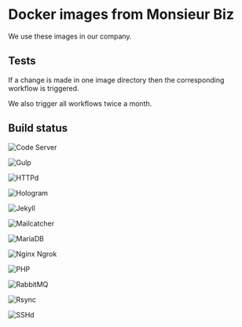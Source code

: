 # Docker images from Monsieur Biz

We use these images in our company.

## Tests

If a change is made in one image directory then the corresponding workflow is triggered.

We also trigger all workflows twice a month.

## Build status

![Code Server](https://github.com/monsieurbiz/docker/workflows/Code%20Server/badge.svg)

![Gulp](https://github.com/monsieurbiz/docker/workflows/Gulp/badge.svg)

![HTTPd](https://github.com/monsieurbiz/docker/workflows/HTTPd/badge.svg)

![Hologram](https://github.com/monsieurbiz/docker/workflows/Hologram/badge.svg)

![Jekyll](https://github.com/monsieurbiz/docker/workflows/Jekyll/badge.svg)

![Mailcatcher](https://github.com/monsieurbiz/docker/workflows/Mailcatcher/badge.svg)

![MariaDB](https://github.com/monsieurbiz/docker/workflows/MariaDB/badge.svg)

![Nginx Ngrok](https://github.com/monsieurbiz/docker/workflows/Nginx%20Ngrok/badge.svg)

![PHP](https://github.com/monsieurbiz/docker/workflows/PHP/badge.svg)

![RabbitMQ](https://github.com/monsieurbiz/docker/workflows/RabbitMQ/badge.svg)

![Rsync](https://github.com/monsieurbiz/docker/workflows/Rsync/badge.svg)

![SSHd](https://github.com/monsieurbiz/docker/workflows/SSHd/badge.svg)
